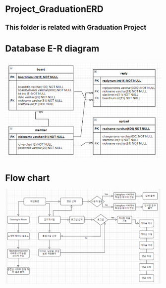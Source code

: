 # Project_GraduationERD


This folder is related with Graduation Project
---
# Database E-R diagram
![Random](DBERdiagram.PNG)
---
# Flow chart
![Random](flowchart.PNG)
